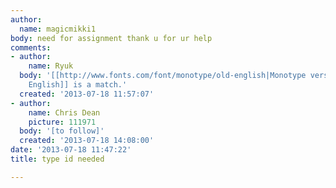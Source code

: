 ```yaml
---
author:
  name: magicmikki1
body: need for assignment thank u for ur help
comments:
- author:
    name: Ryuk
  body: '[[http://www.fonts.com/font/monotype/old-english|Monotype version of Old
    English]] is a match.'
  created: '2013-07-18 11:57:07'
- author:
    name: Chris Dean
    picture: 111971
  body: '[to follow]'
  created: '2013-07-18 14:08:00'
date: '2013-07-18 11:47:22'
title: type id needed

---
```

